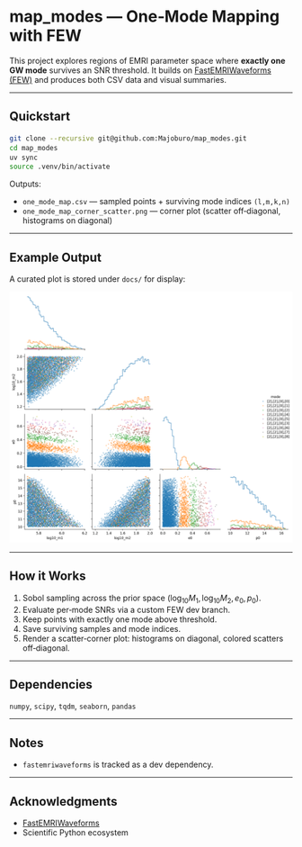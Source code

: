 # map_modes — One‑Mode Mapping with FEW

This project explores regions of EMRI parameter space where **exactly one GW mode** survives an SNR threshold. It builds on [FastEMRIWaveforms (FEW)](https://github.com/BlackHolePerturbationToolkit/FastEMRIWaveforms) and produces both CSV data and visual summaries.

---

## Quickstart

```bash
git clone --recursive git@github.com:Majoburo/map_modes.git
cd map_modes
uv sync
source .venv/bin/activate
```

Outputs:
- `one_mode_map.csv` — sampled points + surviving mode indices `(l,m,k,n)`
- `one_mode_map_corner_scatter.png` — corner plot (scatter off‑diagonal, histograms on diagonal)

---

## Example Output

A curated plot is stored under `docs/` for display:

![Example scatter corner](docs/example_scatter_corner.png)

---

## How it Works

1. Sobol sampling across the prior space $(\log_{10}M_1, \log_{10}M_2, e_0, p_0)$.
2. Evaluate per‑mode SNRs via a custom FEW dev branch.
3. Keep points with exactly one mode above threshold.
4. Save surviving samples and mode indices.
5. Render a scatter‑corner plot: histograms on diagonal, colored scatters off‑diagonal.

---

## Dependencies

`numpy`, `scipy`, `tqdm`, `seaborn`, `pandas`

---

## Notes

- `fastemriwaveforms` is tracked as a dev dependency.

---

## Acknowledgments

- [FastEMRIWaveforms](https://github.com/BlackHolePerturbationToolkit/FastEMRIWaveforms)
- Scientific Python ecosystem

